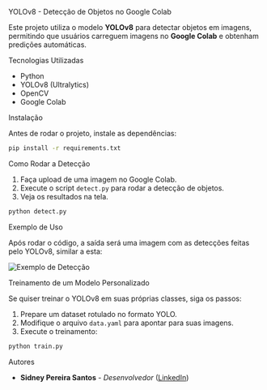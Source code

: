  YOLOv8 - Detecção de Objetos no Google Colab

Este projeto utiliza o modelo **YOLOv8** para detectar objetos em imagens, permitindo que usuários carreguem imagens no **Google Colab** e obtenham predições automáticas.

Tecnologias Utilizadas
- Python
- YOLOv8 (Ultralytics)
- OpenCV
- Google Colab

Instalação

Antes de rodar o projeto, instale as dependências:

```bash
pip install -r requirements.txt
```

Como Rodar a Detecção

1. Faça upload de uma imagem no Google Colab.
2. Execute o script `detect.py` para rodar a detecção de objetos.
3. Veja os resultados na tela.

```bash
python detect.py
```

 Exemplo de Uso

Após rodar o código, a saída será uma imagem com as detecções feitas pelo YOLOv8, similar a esta:

![Exemplo de Detecção](images/example_output.png)

Treinamento de um Modelo Personalizado

Se quiser treinar o YOLOv8 em suas próprias classes, siga os passos:

1. Prepare um dataset rotulado no formato YOLO.
2. Modifique o arquivo `data.yaml` para apontar para suas imagens.
3. Execute o treinamento:

```bash
python train.py
```

Autores

- **Sidney Pereira Santos** - *Desenvolvedor* ([LinkedIn](https://www.linkedin.com/in/sidney-santos-analista-de-dados/))
